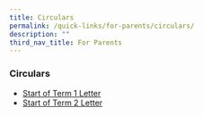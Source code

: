 ```yaml
---
title: Circulars
permalink: /quick-links/for-parents/circulars/
description: ""
third_nav_title: For Parents
---
```

### **Circulars**

* [Start of Term 1 Letter](/files/Start%20of%20the%20Term%201%20Letter%202023.pdf)
* [Start of Term 2 Letter](/files/Start%20of%20Term%202%20Letter.pdf)